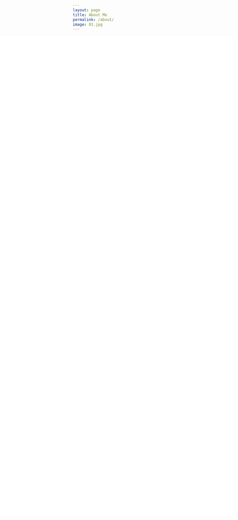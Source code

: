 ```yaml
---
layout: page
title: About Me
permalink: /about/
image: 01.jpg
---
```



<iframe src="/images/Jpresume.pdf" width=1000px height=1500px scrolling="no" frameborder="0" align="right">
<!-- <iframe src="/index.pdf" width="100%" height="100%"> -->
